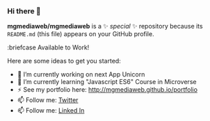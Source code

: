 ### Hi there 👋

**mgmediaweb/mgmediaweb** is a ✨ _special_ ✨ repository because its `README.md` (this file) appears on your GitHub profile.

:briefcase Available to Work!

Here are some ideas to get you started:

- 🔭 I’m currently working on next App Unicorn
- 🌱 I’m currently learning "Javascript ES6" Course in Microverse
- ⚡ See my portfolio here: http://mgmediaweb.github.io/portfolio
- 📫 Follow me: [Twitter](https://twitter.com/GonzoMedinaDev)
- 📫 Follow me: [Linked In](https://www.linkedin.com/in/gonzalo-medina-g/) 
